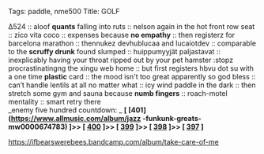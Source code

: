 Tags: paddle, nme500
Title: GOLF
  
∆524 :: aloof **quants** falling into ruts :: nelson again in the hot front row seat :: zico vita coco :: expenses because **no empathy** :: then registerz for barcelona marathon :: thennukez devhublucaa and lucaiotdev :: comparable to the **scruffy drunk** found slumped :: huippumyyjät paljastavat ::  inexplicably having your throat ripped out by your pet hamster :stopz procrastinatingng the xingu web home :: but first registers hbvu dot su with a one time **plastic** card :: the mood isn't too great apparently so god bless :: can’t handle lentils at all no matter what :: icy wind paddle in the dark :: then stretch some gym and sauna because **numb fingers** :: roach-motel mentality :: smart retry there  
 _enemy five hundred countdown: _  **[ [401](https://www.allmusic.com/album/jazz -funkunk-greats-mw0000674783) ]>> [ [400](https://www.allmusic.com/album/this-nations-saving-grace-mw0000200218) ]>> [ [399](https://www.allmusic.com/album/abattoir-blues-the-lyre-of-orpheus-mw0000169280) ]>> [ [398](https://www.allmusic.com/album/everybody-knows-this-is-nowhere-mw0000651011) ]>> [ [397](https://www.allmusic.com/album/reasonable-doubt-mw0000181538) ]**  

<https://ifbearswerebees.bandcamp.com/album/take-care-of-me>  
